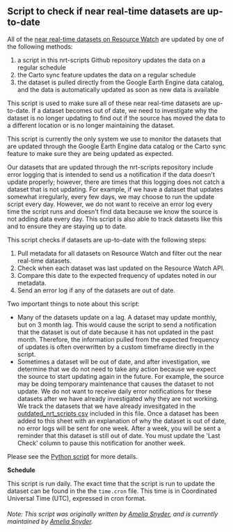 ## Script to check if near real-time datasets are up-to-date
All of the [near real-time datasets on Resource Watch](https://bit.ly/2yzT8of) are updated by one of the following methods:
 1) a script in this nrt-scripts Github repository updates the data on a regular schedule
 2) the Carto sync feature updates the data on a regular schedule
 3) the dataset is pulled directly from the Google Earth Engine data catalog, and the data is automatically updated as soon as new data is available

This script is used to make sure all of these near real-time datasets are up-to-date. If a dataset becomes out of date, we need to investigate why the dataset is no longer updating to find out if the source has moved the data to a different location or is no longer maintaining the dataset.

This script is currently the only system we use to monitor the datasets that are updated through the Google Earth Engine data catalog or the Carto sync feature to make sure they are being updated as expected.

Our datasets that are updated through the nrt-scripts repository include error logging that is intended to send us a notification if the data doesn't update properly; however, there are times that this logging does not catch a dataset that is not updating. For example, if we have a dataset that updates somewhat irregularly, every few days, we may choose to run the update script every day. However, we do not want to receive an error log every time the script runs and doesn't find data because we know the source is not adding data every day. This script is also able to track datasets like this and to ensure they are staying up to date.

This script checks if datasets are up-to-date with the following steps:
1) Pull metadata for all datasets on Resource Watch and filter out the near real-time datasets.
2) Check when each dataset was last updated on the Resource Watch API.
3) Compare this date to the expected frequency of updates noted in our metadata.
4) Send an error log if any of the datasets are out of date.

Two important things to note about this script:
- Many of the datasets update on a lag. A dataset may update monthly, but on 3 month lag. This would cause the script to send a notification that the dataset is out of date because it has not updated in the past month. Therefore, the information pulled from the expected frequency of updates is often overwritten by a custom timeframe directly in the script.
- Sometimes a dataset will be out of date, and after investigation, we determine that we do not need to take any action because we expect the source to start updating again in the future. For example, the source may be doing temporary maintenance that causes the dataset to not update. We do not want to receive daily error notifications for these datasets after we have already investigated why they are not working. We track the datasets that we have already invesitgated in the [outdated_nrt_scripts csv](https://github.com/resource-watch/nrt-scripts/master/check_if_nrt_datasets_current/outdated_nrt_scripts.csv) included in this file. Once a dataset has been added to this sheet with an explanation of why the dataset is out of date, no error logs will be sent for one week. After a week, you will be sent a reminder that this dataset is still out of date. You must update the 'Last Check' column to pause this notification for another week.

Please see the [Python script](https://github.com/resource-watch/nrt-scripts/blob/master/check_if_nrt_datasets_current/contents/src/__init__.py) for more details.

**Schedule**

This script is run daily. The exact time that the script is run to update the dataset can be found in the the `time.cron` file. This time is in Coordinated Universal Time (UTC), expressed in cron format.

###### Note: This script was originally written by [Amelia Snyder](https://www.wri.org/profile/amelia-snyder), and is currently maintained by [Amelia Snyder](https://www.wri.org/profile/amelia-snyder).

